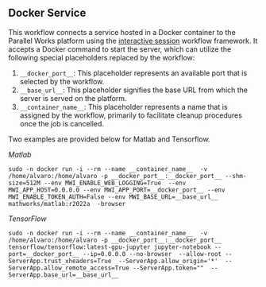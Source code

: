 ## Docker Service
This workflow connects a service hosted in a Docker container to the Parallel Works platform using the [interactive session](https://github.com/parallelworks/interactive_session/blob/main/README.md) workflow framework.  It accepts a Docker command to start the server, which can utilize the following special placeholders replaced by the workflow:
1. `__docker_port__`: This placeholder represents an available port that is selected by the workflow.
2. `__base_url__`: This placeholder signifies the base URL from which the server is served on the platform.
3. `__container_name__`: This placeholder represents a name that is assigned by the workflow, primarily to facilitate cleanup procedures once the job is cancelled.

Two examples are provided below for Matlab and Tensorflow. 

*Matlab*
```
sudo -n docker run -i --rm --name __container_name__  -v /home/alvaro:/home/alvaro -p __docker_port__:__docker_port__ --shm-size=512M --env MWI_ENABLE_WEB_LOGGING=True  --env MWI_APP_HOST=0.0.0.0 --env MWI_APP_PORT=__docker_port__ --env MWI_ENABLE_TOKEN_AUTH=False --env MWI_BASE_URL=__base_url__  mathworks/matlab:r2022a  -browser
```

*TensorFlow*
```
sudo -n docker run -i --rm --name __container_name__  -v /home/alvaro:/home/alvaro -p __docker_port__:__docker_port__ tensorflow/tensorflow:latest-gpu-jupyter jupyter-notebook --port=__docker_port__ --ip=0.0.0.0 --no-browser  --allow-root --ServerApp.trust_xheaders=True  --ServerApp.allow_origin='*'  --ServerApp.allow_remote_access=True --ServerApp.token=""  --ServerApp.base_url=__base_url__
```
